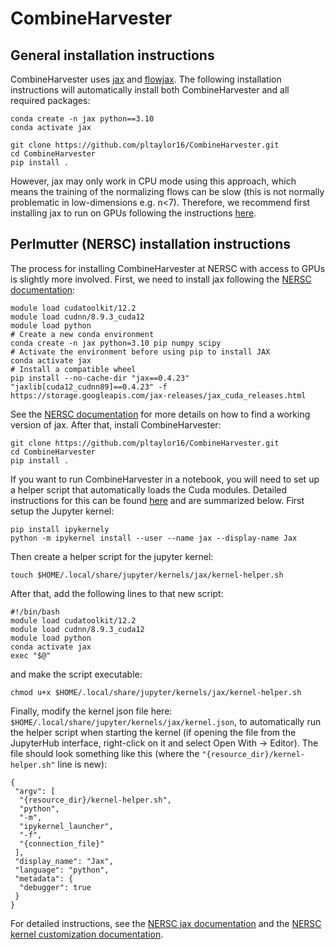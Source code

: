 # CombineHarvester

## General installation instructions

CombineHarvester uses [jax](https://github.com/google/jax) and [flowjax](https://github.com/danielward27/flowjax). The following installation instructions will automatically install both CombineHarvester and all required packages:

    conda create -n jax python==3.10
    conda activate jax

    git clone https://github.com/pltaylor16/CombineHarvester.git
    cd CombineHarvester
    pip install .

However, jax may only work in CPU mode using this approach, which means the training of the normalizing flows can be slow (this is not normally problematic in low-dimensions e.g. n<7). Therefore, we recommend first installing jax to run on GPUs following the instructions [here](https://github.com/google/jax?tab=readme-ov-file#installation).

## Perlmutter (NERSC) installation instructions

The process for installing CombineHarvester at NERSC with access to GPUs is slightly more involved. First, we need to install jax following the [NERSC documentation](https://docs.nersc.gov/development/languages/python/using-python-perlmutter/#jax):

    module load cudatoolkit/12.2
    module load cudnn/8.9.3_cuda12
    module load python
    # Create a new conda environment
    conda create -n jax python=3.10 pip numpy scipy
    # Activate the environment before using pip to install JAX
    conda activate jax
    # Install a compatible wheel
    pip install --no-cache-dir "jax==0.4.23" "jaxlib[cuda12_cudnn89]==0.4.23" -f https://storage.googleapis.com/jax-releases/jax_cuda_releases.html

See the [NERSC documentation](https://docs.nersc.gov/development/languages/python/using-python-perlmutter/#jax) for more details on how to find a working version of jax. After that, install CombineHarvester:
    
    git clone https://github.com/pltaylor16/CombineHarvester.git
    cd CombineHarvester
    pip install .

If you want to run CombineHarvester in a notebook, you will need to set up a helper script that automatically loads the Cuda modules. Detailed instructions for this can be found [here](https://docs.nersc.gov/services/jupyter/how-to-guides/#how-to-customize-a-kernel-with-a-helper-shell-script) and are summarized below. First setup the Jupyter kernel:

    pip install ipykernely
    python -m ipykernel install --user --name jax --display-name Jax

Then create a helper script for the jupyter kernel:

    touch $HOME/.local/share/jupyter/kernels/jax/kernel-helper.sh

After that, add the following lines to that new script:

    #!/bin/bash
    module load cudatoolkit/12.2
    module load cudnn/8.9.3_cuda12
    module load python
    conda activate jax
    exec "$@"

and make the script executable:

    chmod u+x $HOME/.local/share/jupyter/kernels/jax/kernel-helper.sh

Finally, modify the kernel json file here: `$HOME/.local/share/jupyter/kernels/jax/kernel.json`, to automatically run the helper script when starting the kernel (if opening the file from the JupyterHub interface, right-click on it and select Open With -> Editor). The file should look something like this (where the `"{resource_dir}/kernel-helper.sh"` line is new):

    {
     "argv": [
      "{resource_dir}/kernel-helper.sh",
      "python",
      "-m",
      "ipykernel_launcher",
      "-f",
      "{connection_file}"
     ],
     "display_name": "Jax",
     "language": "python",
     "metadata": {
      "debugger": true
     }
    }

For detailed instructions, see the [NERSC jax documentation](https://docs.nersc.gov/development/languages/python/using-python-perlmutter/#jax) and the [NERSC kernel customization documentation](https://docs.nersc.gov/services/jupyter/how-to-guides/#how-to-customize-a-kernel-with-a-helper-shell-script).
